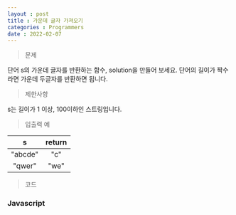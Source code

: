```yaml
---
layout : post
title : 가운데 글자 가져오기
categories : Programmers
date : 2022-02-07
---
```

> 문제<br>

단어 s의 가운데 글자를 반환하는 함수, solution을 만들어 보세요.
단어의 길이가 짝수라면 가운데 두글자를 반환하면 됩니다.

> 제한사항<br>

s는 길이가 1 이상, 100이하인 스트링입니다.

> 입출력 예<br>

|s|return|
|:--:|:--:|
|"abcde"|"c"|
|"qwer"|"we"|

> 코드
### Javascript

<script src="https://gist.github.com/kwontaehoon/fd3371c0089af30ae1051ef8019dc677.js"></script>
